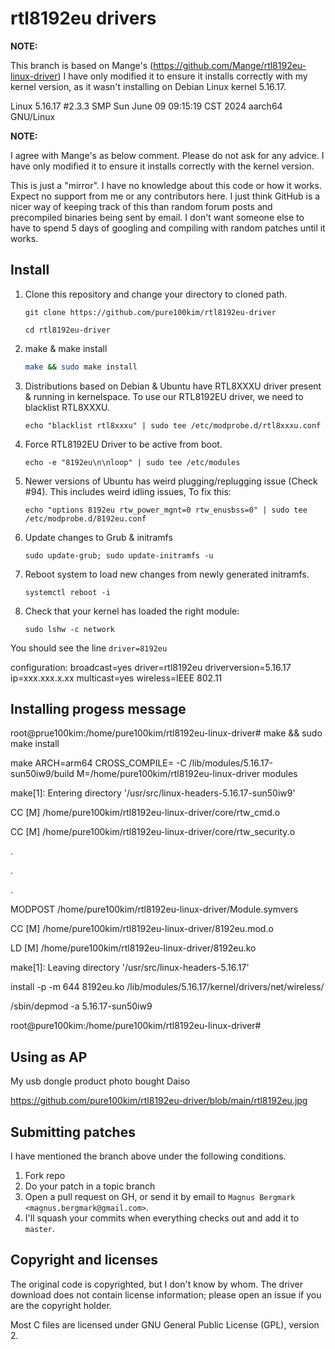 # rtl8192eu drivers

**NOTE:** 

This branch is based on Mange's (https://github.com/Mange/rtl8192eu-linux-driver)
I have only modified it to ensure it installs correctly with my kernel version, as it wasn't installing on Debian Linux kernel 5.16.17.

Linux 5.16.17 #2.3.3 SMP Sun June 09 09:15:19 CST 2024 aarch64 GNU/Linux


**NOTE:** 

I agree with Mange's as below comment. Please do not ask for any advice. I have only modified it to ensure it installs correctly with the kernel version.

This is just a "mirror". I have no knowledge about this code or how it works. Expect no support from me or any contributors here. I just think GitHub is a nicer way of keeping track of this than random forum posts and precompiled binaries being sent by email. I don't want someone else to have to spend 5 days of googling and compiling with random patches until it works.

## Install

1. Clone this repository and change your directory to cloned path.

    ```shell
    git clone https://github.com/pure100kim/rtl8192eu-driver
    ```
    ```shell
    cd rtl8192eu-driver
    ```

2. make & make install
    ```sh
    make && sudo make install
    ```
    
3. Distributions based on Debian & Ubuntu have RTL8XXXU driver present & running in kernelspace. To use our RTL8192EU driver, we need to blacklist RTL8XXXU.

    ```shell
    echo "blacklist rtl8xxxu" | sudo tee /etc/modprobe.d/rtl8xxxu.conf
    ```

4. Force RTL8192EU Driver to be active from boot.
    ```shell
    echo -e "8192eu\n\nloop" | sudo tee /etc/modules
    ```

5. Newer versions of Ubuntu has weird plugging/replugging issue (Check #94). This includes weird idling issues, To fix this:

    ```shell
    echo "options 8192eu rtw_power_mgnt=0 rtw_enusbss=0" | sudo tee /etc/modprobe.d/8192eu.conf
    ```

6. Update changes to Grub & initramfs

    ```shell
    sudo update-grub; sudo update-initramfs -u
    ```

7. Reboot system to load new changes from newly generated initramfs.

    ```shell
    systemctl reboot -i
    ```

8. Check that your kernel has loaded the right module:
 
    ```shell
    sudo lshw -c network
    ```
   
You should see the line ```driver=8192eu```

    
configuration: broadcast=yes driver=rtl8192eu driverversion=5.16.17 ip=xxx.xxx.x.xx multicast=yes wireless=IEEE 802.11




## Installing progess message ##

   root@prue100kim:/home/pure100kim/rtl8192eu-linux-driver# make && sudo make install

   make ARCH=arm64 CROSS_COMPILE= -C /lib/modules/5.16.17-sun50iw9/build M=/home/pure100kim/rtl8192eu-linux-driver  modules

  make[1]: Entering directory '/usr/src/linux-headers-5.16.17-sun50iw9'

  CC [M]  /home/pure100kim/rtl8192eu-linux-driver/core/rtw_cmd.o

  CC [M]  /home/pure100kim/rtl8192eu-linux-driver/core/rtw_security.o

.

.

.

  MODPOST /home/pure100kim/rtl8192eu-linux-driver/Module.symvers

  CC [M]  /home/pure100kim/rtl8192eu-linux-driver/8192eu.mod.o

  LD [M]  /home/pure100kim/rtl8192eu-linux-driver/8192eu.ko

  make[1]: Leaving directory '/usr/src/linux-headers-5.16.17'

  install -p -m 644 8192eu.ko  /lib/modules/5.16.17/kernel/drivers/net/wireless/

  /sbin/depmod -a 5.16.17-sun50iw9

  root@pure100kim:/home/pure100kim/rtl8192eu-linux-driver#




## Using as AP

My usb dongle product photo bought Daiso

https://github.com/pure100kim/rtl8192eu-driver/blob/main/rtl8192eu.jpg






## Submitting patches
I have mentioned the branch above under the following conditions.

1. Fork repo
2. Do your patch in a topic branch
3. Open a pull request on GH, or send it by email to `Magnus Bergmark <magnus.bergmark@gmail.com>`.
4. I'll squash your commits when everything checks out and add it to `master`.



## Copyright and licenses

The original code is copyrighted, but I don't know by whom. The driver download does not contain license information; please open an issue if you are the copyright holder.

Most C files are licensed under GNU General Public License (GPL), version 2.

[driver-downloads]: http://support.dlink.com.au/Download/download.aspx?product=DWA-131
[direct-download]: ftp://files.dlink.com.au/products/DWA-131/REV_E/Drivers/DWA-131_Linux_driver_v4.3.1.1.zip
[initial-commit]: https://github.com/Mange/rtl8192eu-linux-driver/commit/1387cf623d54bc2caec533e72ee18ef3b6a1db29

